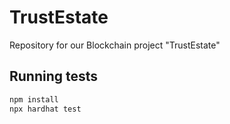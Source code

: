 # TrustEstate
Repository for our Blockchain project "TrustEstate"


## Running tests

```bash
npm install
npx hardhat test
```

